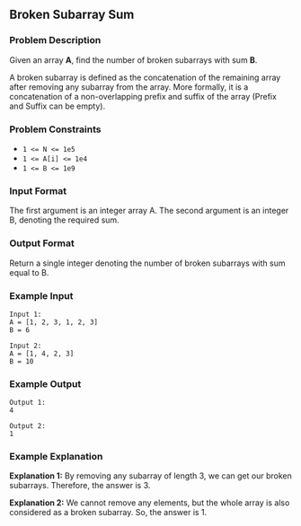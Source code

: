 ## Broken Subarray Sum

### Problem Description
Given an array **A**, find the number of broken subarrays with sum **B**.

A broken subarray is defined as the concatenation of the remaining array after removing any subarray from the array. More formally, it is a concatenation of a non-overlapping prefix and suffix of the array (Prefix and Suffix can be empty).

### Problem Constraints
- `1 <= N <= 1e5`
- `1 <= A[i] <= 1e4`
- `1 <= B <= 1e9 `

### Input Format
The first argument is an integer array A.
The second argument is an integer B, denoting the required sum.

### Output Format
Return a single integer denoting the number of broken subarrays with sum equal to B.

### Example Input
```
Input 1:
A = [1, 2, 3, 1, 2, 3]
B = 6

Input 2:
A = [1, 4, 2, 3]
B = 10
```

### Example Output
```
Output 1:
4

Output 2:
1
```

### Example Explanation
**Explanation 1:** By removing any subarray of length 3, we can get our broken subarrays. Therefore, the answer is 3.

**Explanation 2:** We cannot remove any elements, but the whole array is also considered as a broken subarray. So, the answer is 1.
